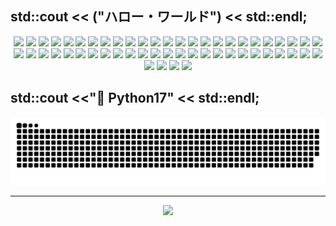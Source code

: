 ## std::cout << ("ハロー・ワールド") << std::endl;
<p align="center">

<!-- Embedded & Automation -->
<img src="https://img.shields.io/badge/Arduino-00979D?style=flat-square&logo=arduino&logoColor=white"/>
<img src="https://img.shields.io/badge/STM32-03234B?style=flat-square&logo=stmicroelectronics&logoColor=white"/>
<img src="https://img.shields.io/badge/PLC_Siemens-0086D1?style=flat-square&logo=siemens&logoColor=white"/>
<img src="https://img.shields.io/badge/MQTT-660066?style=flat-square&logo=mqtt&logoColor=white"/>
<img src="https://img.shields.io/badge/OPC--UA-003B57?style=flat-square&logo=opc-foundation&logoColor=white"/>

<!-- Backend -->
<img src="https://img.shields.io/badge/PHP-777BB4?style=flat-square&logo=php&logoColor=white"/>
<img src="https://img.shields.io/badge/Laravel-FF2D20?style=flat-square&logo=laravel&logoColor=white"/>
<img src="https://img.shields.io/badge/FastAPI-009688?style=flat-square&logo=fastapi&logoColor=white"/>
<img src="https://img.shields.io/badge/Express-000000?style=flat-square&logo=express&logoColor=white"/>
<img src="https://img.shields.io/badge/Node.js-339933?style=flat-square&logo=node.js&logoColor=white"/>
<img src="https://img.shields.io/badge/MongoDB-47A248?style=flat-square&logo=mongodb&logoColor=white"/>
<img src="https://img.shields.io/badge/MySQL-4479A1?style=flat-square&logo=mysql&logoColor=white"/>

<!-- Frontend -->
<img src="https://img.shields.io/badge/React-61DAFB?style=flat-square&logo=react&logoColor=black"/>
<img src="https://img.shields.io/badge/Next.js-000000?style=flat-square&logo=next.js&logoColor=white"/>
<img src="https://img.shields.io/badge/Vite-646CFF?style=flat-square&logo=vite&logoColor=white"/>
<img src="https://img.shields.io/badge/TailwindCSS-38B2AC?style=flat-square&logo=tailwind-css&logoColor=white"/>
<img src="https://img.shields.io/badge/Framer%20Motion-0055FF?style=flat-square&logo=framer&logoColor=white"/>

<!-- AI & Tools -->
<img src="https://img.shields.io/badge/LangChain-000000?style=flat-square&logo=openai&logoColor=white"/>
<img src="https://img.shields.io/badge/RAG_Based_AI-171717?style=flat-square&logo=openai&logoColor=white"/>
<img src="https://img.shields.io/badge/OpenCV-5C3EE8?style=flat-square&logo=opencv&logoColor=white"/>
<img src="https://img.shields.io/badge/PyQt5-41CD52?style=flat-square&logo=qt&logoColor=white"/>
<img src="https://img.shields.io/badge/XlsxWriter-3E3E3E?style=flat-square&logo=microsoft-excel&logoColor=white"/>
<img src="https://img.shields.io/badge/Pandas-150458?style=flat-square&logo=pandas&logoColor=white"/>
<img src="https://img.shields.io/badge/LLM-000000?style=flat-square&logo=openai&logoColor=white"/>

<!-- Cloud & DevOps -->
<img src="https://img.shields.io/badge/Docker-2496ED?style=flat-square&logo=docker&logoColor=white"/>
<img src="https://img.shields.io/badge/Cloudflare-F38020?style=flat-square&logo=cloudflare&logoColor=white"/>
<img src="https://img.shields.io/badge/Vercel-000000?style=flat-square&logo=vercel&logoColor=white"/>
<img src="https://img.shields.io/badge/AWS-FF9900?style=flat-square&logo=amazonaws&logoColor=white"/>

<!-- Others -->
<img src="https://img.shields.io/badge/SQLite-003B57?style=flat-square&logo=sqlite&logoColor=white"/>
<img src="https://img.shields.io/badge/Firebase-FFCA28?style=flat-square&logo=firebase&logoColor=black"/>
<img src="https://img.shields.io/badge/Git-F05032?style=flat-square&logo=git&logoColor=white"/>

<!-- Embedded Systems (Tambahan) -->
<img src="https://img.shields.io/badge/ESP32-323232?style=flat-square&logo=espressif&logoColor=white"/>
<img src="https://img.shields.io/badge/Raspberry_Pi-C51A4A?style=flat-square&logo=raspberrypi&logoColor=white"/>
<img src="https://img.shields.io/badge/NVIDIA_Jetson-76B900?style=flat-square&logo=nvidia&logoColor=white"/>

<!-- Real-Time Operating Systems -->
<img src="https://img.shields.io/badge/FreeRTOS-1C8ECB?style=flat-square&logo=freertos&logoColor=white"/>
<img src="https://img.shields.io/badge/Zephyr-6B3FA0?style=flat-square&logo=zephyrproject&logoColor=white"/>

<!-- Communication Protocols -->
<img src="https://img.shields.io/badge/CAN_Bus-005792?style=flat-square&logo=protocols.io&logoColor=white"/>
<img src="https://img.shields.io/badge/I2C-003B57?style=flat-square&logo=protocols.io&logoColor=white"/>
<img src="https://img.shields.io/badge/SPI-003B57?style=flat-square&logo=protocols.io&logoColor=white"/>
<img src="https://img.shields.io/badge/UART-292929?style=flat-square&logo=serial&logoColor=white"/>
<img src="https://img.shields.io/badge/MODBUS-005B94?style=flat-square&logo=protocols.io&logoColor=white"/>
<img src="https://img.shields.io/badge/RS--485-00758F?style=flat-square&logo=protocols.io&logoColor=white"/>

<!-- Control & Simulation -->
<img src="https://img.shields.io/badge/PID_Control-1A1A1A?style=flat-square&logo=controlsystem&logoColor=white"/>
<img src="https://img.shields.io/badge/MATLAB_&_Simulink-0076A8?style=flat-square&logo=mathworks&logoColor=white"/>
<img src="https://img.shields.io/badge/LTspice-9C27B0?style=flat-square&logo=analogdevices&logoColor=white"/>
<img src="https://img.shields.io/badge/Multisim-004A77?style=flat-square&logo=ni&logoColor=white"/>

<!-- Robotics & Perception -->
<img src="https://img.shields.io/badge/ROS2-F4A900?style=flat-square&logo=ros&logoColor=black"/>
<img src="https://img.shields.io/badge/RealSense-0078D7?style=flat-square&logo=intel&logoColor=white"/>
<img src="https://img.shields.io/badge/SLAM-292929?style=flat-square&logo=slam&logoColor=white"/>
<img src="https://img.shields.io/badge/URDF-0E8AC8?style=flat-square&logo=robotframework&logoColor=white"/>
<img src="https://img.shields.io/badge/Gazebo-4E8F9A?style=flat-square&logo=gazebo&logoColor=white"/>

<!-- PCB & Hardware Design -->
<img src="https://img.shields.io/badge/KiCad-314CB6?style=flat-square&logo=kicad&logoColor=white"/>
<img src="https://img.shields.io/badge/Altium_Designer-AA1F2F?style=flat-square&logo=altiumdesigner&logoColor=white"/>
<img src="https://img.shields.io/badge/EasyEDA-2A99E1?style=flat-square&logo=easyeda&logoColor=white"/>

</p>


## std::cout <<"🐍 Python17" << std::endl;

<p align="center">
  <img src="https://raw.githubusercontent.com/platane/platane/output/github-contribution-grid-snake.svg" alt="GitHub Snake Animation">
</p>

---

<p align="center">
  <img src="https://komarev.com/ghpvc/?username=robotjaol&label=Profile%20views&color=0e75b6&style=flat" />
</p>
